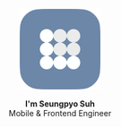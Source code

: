 <p align="center">
    <img alt="sspzoa" src="https://raw.githubusercontent.com/sspzoa/portfolio-v7/refs/heads/main/public/images/sspzoa_logo.png" width="144">
    <p align="center">
        <strong>I'm Seungpyo Suh</strong>
        <br />
        <span>Mobile & Frontend Engineer</span>
    </p>
</p>

